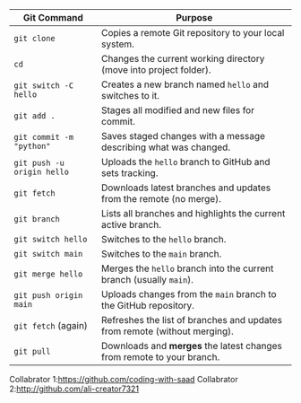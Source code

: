 | **Git Command**            | **Purpose**                                                               |
| -------------------------- | ------------------------------------------------------------------------- |
| `git clone`                | Copies a remote Git repository to your local system.                      |
| `cd`                       | Changes the current working directory (move into project folder).         |
| `git switch -C hello`      | Creates a new branch named `hello` and switches to it.                    |
| `git add .`                | Stages all modified and new files for commit.                             |
| `git commit -m "python"`   | Saves staged changes with a message describing what was changed.          |
| `git push -u origin hello` | Uploads the `hello` branch to GitHub and sets tracking.                   |
| `git fetch`                | Downloads latest branches and updates from the remote (no merge).         |
| `git branch`               | Lists all branches and highlights the current active branch.              |
| `git switch hello`         | Switches to the `hello` branch.                                           |
| `git switch main`          | Switches to the `main` branch.                                            |
| `git merge hello`          | Merges the `hello` branch into the current branch (usually `main`).       |
| `git push origin main`     | Uploads changes from the `main` branch to the GitHub repository.          |
| `git fetch` (again)        | Refreshes the list of branches and updates from remote (without merging). |
| `git pull`                 | Downloads and **merges** the latest changes from remote to your branch.   |



Collabrator 1:https://github.com/coding-with-saad
Collabrator 2:http://github.com/ali-creator7321
